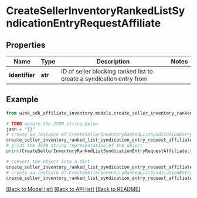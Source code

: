 # CreateSellerInventoryRankedListSyndicationEntryRequestAffiliate


## Properties

Name | Type | Description | Notes
------------ | ------------- | ------------- | -------------
**identifier** | **str** | ID of seller blocking ranked list to create a syndication entry from | 

## Example

```python
from wink_sdk_affiliate_inventory.models.create_seller_inventory_ranked_list_syndication_entry_request_affiliate import CreateSellerInventoryRankedListSyndicationEntryRequestAffiliate

# TODO update the JSON string below
json = "{}"
# create an instance of CreateSellerInventoryRankedListSyndicationEntryRequestAffiliate from a JSON string
create_seller_inventory_ranked_list_syndication_entry_request_affiliate_instance = CreateSellerInventoryRankedListSyndicationEntryRequestAffiliate.from_json(json)
# print the JSON string representation of the object
print(CreateSellerInventoryRankedListSyndicationEntryRequestAffiliate.to_json())

# convert the object into a dict
create_seller_inventory_ranked_list_syndication_entry_request_affiliate_dict = create_seller_inventory_ranked_list_syndication_entry_request_affiliate_instance.to_dict()
# create an instance of CreateSellerInventoryRankedListSyndicationEntryRequestAffiliate from a dict
create_seller_inventory_ranked_list_syndication_entry_request_affiliate_from_dict = CreateSellerInventoryRankedListSyndicationEntryRequestAffiliate.from_dict(create_seller_inventory_ranked_list_syndication_entry_request_affiliate_dict)
```
[[Back to Model list]](../README.md#documentation-for-models) [[Back to API list]](../README.md#documentation-for-api-endpoints) [[Back to README]](../README.md)


